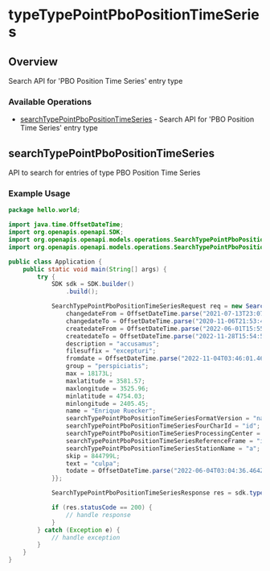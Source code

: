 # typeTypePointPboPositionTimeSeries

## Overview

Search API for 'PBO Position Time Series' entry type

### Available Operations

* [searchTypePointPboPositionTimeSeries](#searchtypepointpbopositiontimeseries) - Search API for 'PBO Position Time Series' entry type

## searchTypePointPboPositionTimeSeries

API to search for entries of type PBO Position Time Series

### Example Usage

```java
package hello.world;

import java.time.OffsetDateTime;
import org.openapis.openapi.SDK;
import org.openapis.openapi.models.operations.SearchTypePointPboPositionTimeSeriesRequest;
import org.openapis.openapi.models.operations.SearchTypePointPboPositionTimeSeriesResponse;

public class Application {
    public static void main(String[] args) {
        try {
            SDK sdk = SDK.builder()
                .build();

            SearchTypePointPboPositionTimeSeriesRequest req = new SearchTypePointPboPositionTimeSeriesRequest() {{
                changedateFrom = OffsetDateTime.parse("2021-07-13T23:07:49.934Z");
                changedateTo = OffsetDateTime.parse("2020-11-06T21:53:41.627Z");
                createdateFrom = OffsetDateTime.parse("2022-06-01T15:55:43.983Z");
                createdateTo = OffsetDateTime.parse("2022-11-28T15:54:56.449Z");
                description = "accusamus";
                filesuffix = "excepturi";
                fromdate = OffsetDateTime.parse("2022-11-04T03:46:01.468Z");
                group = "perspiciatis";
                max = 18173L;
                maxlatitude = 3581.57;
                maxlongitude = 3525.96;
                minlatitude = 4754.03;
                minlongitude = 2405.45;
                name = "Enrique Ruecker";
                searchTypePointPboPositionTimeSeriesFormatVersion = "nam";
                searchTypePointPboPositionTimeSeriesFourCharId = "id";
                searchTypePointPboPositionTimeSeriesProcessingCenter = "cumque";
                searchTypePointPboPositionTimeSeriesReferenceFrame = "in";
                searchTypePointPboPositionTimeSeriesStationName = "a";
                skip = 844799L;
                text = "culpa";
                todate = OffsetDateTime.parse("2022-06-04T03:04:36.464Z");
            }};            

            SearchTypePointPboPositionTimeSeriesResponse res = sdk.typeTypePointPboPositionTimeSeries.searchTypePointPboPositionTimeSeries(req);

            if (res.statusCode == 200) {
                // handle response
            }
        } catch (Exception e) {
            // handle exception
        }
    }
}
```

